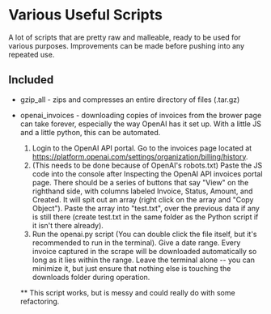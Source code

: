 # Various Useful Scripts

A lot of scripts that are pretty raw and malleable, ready to be used for various purposes. Improvements can be made before pushing into any repeated use. 

## Included
- gzip_all - zips and compresses an entire directory of files (.tar.gz)
- openai_invoices - downloading copies of invoices from the brower page can take forever, especially the way OpenAI has it set up. With a little JS and a little python, this can be automated.
    1) Login to the OpenAI API portal. Go to the invoices page located at https://platform.openai.com/settings/organization/billing/history. 
    2) (This needs to be done because of OpenAI's robots.txt) Paste the JS code into the console after Inspecting the OpenAI API invoices portal page. There should be a series of buttons that say "View" on the righthand side, with columns labeled Invoice, Status, Amount, and Created. It will spit out an array (right click on the array and "Copy Object"). Paste the array into "test.txt", over the previous data if any is still there (create test.txt in the same folder as the Python script if it isn't there already). 
    3) Run the openai.py script (You can double click the file itself, but it's recommended to run in the terminal). Give a date range. Every invoice captured in the scrape will be downloaded automatically so long as it lies within the range. Leave the terminal alone -- you can minimize it, but just ensure that nothing else is touching the downloads folder during operation. 

    ** This script works, but is messy and could really do with some refactoring. 